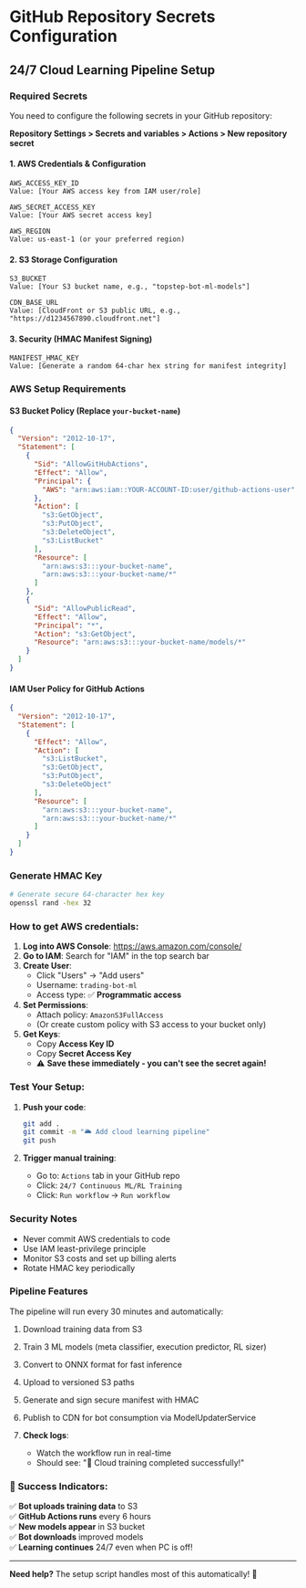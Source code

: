 # GitHub Repository Secrets Configuration
## 24/7 Cloud Learning Pipeline Setup

### Required Secrets

You need to configure the following secrets in your GitHub repository:

**Repository Settings > Secrets and variables > Actions > New repository secret**

#### 1. AWS Credentials & Configuration
```
AWS_ACCESS_KEY_ID
Value: [Your AWS access key from IAM user/role]

AWS_SECRET_ACCESS_KEY  
Value: [Your AWS secret access key]

AWS_REGION
Value: us-east-1 (or your preferred region)
```

#### 2. S3 Storage Configuration
```
S3_BUCKET
Value: [Your S3 bucket name, e.g., "topstep-bot-ml-models"]

CDN_BASE_URL
Value: [CloudFront or S3 public URL, e.g., "https://d1234567890.cloudfront.net"]
```

#### 3. Security (HMAC Manifest Signing)
```
MANIFEST_HMAC_KEY
Value: [Generate a random 64-char hex string for manifest integrity]
```
### AWS Setup Requirements

#### S3 Bucket Policy (Replace `your-bucket-name`)
```json
{
  "Version": "2012-10-17",
  "Statement": [
    {
      "Sid": "AllowGitHubActions",
      "Effect": "Allow",
      "Principal": {
        "AWS": "arn:aws:iam::YOUR-ACCOUNT-ID:user/github-actions-user"
      },
      "Action": [
        "s3:GetObject",
        "s3:PutObject",
        "s3:DeleteObject",
        "s3:ListBucket"
      ],
      "Resource": [
        "arn:aws:s3:::your-bucket-name",
        "arn:aws:s3:::your-bucket-name/*"
      ]
    },
    {
      "Sid": "AllowPublicRead",
      "Effect": "Allow",
      "Principal": "*",
      "Action": "s3:GetObject",
      "Resource": "arn:aws:s3:::your-bucket-name/models/*"
    }
  ]
}
```

#### IAM User Policy for GitHub Actions
```json
{
  "Version": "2012-10-17",
  "Statement": [
    {
      "Effect": "Allow",
      "Action": [
        "s3:ListBucket",
        "s3:GetObject",
        "s3:PutObject",
        "s3:DeleteObject"
      ],
      "Resource": [
        "arn:aws:s3:::your-bucket-name",
        "arn:aws:s3:::your-bucket-name/*"
      ]
    }
  ]
}
```

### Generate HMAC Key
```bash
# Generate secure 64-character hex key
openssl rand -hex 32
```

### How to get AWS credentials:

1. **Log into AWS Console**: https://aws.amazon.com/console/
2. **Go to IAM**: Search for "IAM" in the top search bar
3. **Create User**: 
   - Click "Users" → "Add users"
   - Username: `trading-bot-ml`
   - Access type: ✅ **Programmatic access**
4. **Set Permissions**:
   - Attach policy: `AmazonS3FullAccess`
   - (Or create custom policy with S3 access to your bucket only)
5. **Get Keys**:
   - Copy **Access Key ID** 
   - Copy **Secret Access Key**
   - ⚠️ **Save these immediately - you can't see the secret again!**

### Test Your Setup:

1. **Push your code**: 
   ```bash
   git add .
   git commit -m "🌥️ Add cloud learning pipeline"
   git push
   ```

2. **Trigger manual training**:
   - Go to: `Actions` tab in your GitHub repo
   - Click: `24/7 Continuous ML/RL Training`
   - Click: `Run workflow` → `Run workflow`

### Security Notes
- Never commit AWS credentials to code
- Use IAM least-privilege principle  
- Monitor S3 costs and set up billing alerts
- Rotate HMAC key periodically

### Pipeline Features
The pipeline will run every 30 minutes and automatically:
1. Download training data from S3
2. Train 3 ML models (meta classifier, execution predictor, RL sizer)  
3. Convert to ONNX format for fast inference
4. Upload to versioned S3 paths
5. Generate and sign secure manifest with HMAC
6. Publish to CDN for bot consumption via ModelUpdaterService

3. **Check logs**:
   - Watch the workflow run in real-time
   - Should see: "🎯 Cloud training completed successfully!"

### **🎯 Success Indicators:**

✅ **Bot uploads training data** to S3  
✅ **GitHub Actions runs** every 6 hours  
✅ **New models appear** in S3 bucket  
✅ **Bot downloads** improved models  
✅ **Learning continues** 24/7 even when PC is off!

---

**Need help?** The setup script handles most of this automatically! 🚀
